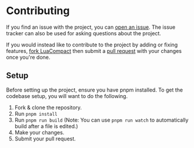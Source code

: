 # Contributing

If you find an issue with the project, you can [open an issue](https://github.com/Parritz/LuaCompact/issues).
The issue tracker can also be used for asking questions about the project.

If you would instead like to contribute to the project by adding or fixing features, [fork LuaCompact](https://docs.github.com/en/get-started/quickstart/fork-a-repo) then submit a [pull request](https://docs.github.com/en/github/collaborating-with-pull-requests/proposing-changes-to-your-work-with-pull-requests/about-pull-requests) with your changes once you're done.

## Setup

Before setting up the project, ensure you have pnpm installed.
To get the codebase setup, you will want to do the following.

1. Fork & clone the repository.
2. Run `pnpm install`
3. Run `pnpm run build` (Note: You can use `pnpm run watch` to automatically build after a file is edited.)
4. Make your changes.
5. Submit your pull request.